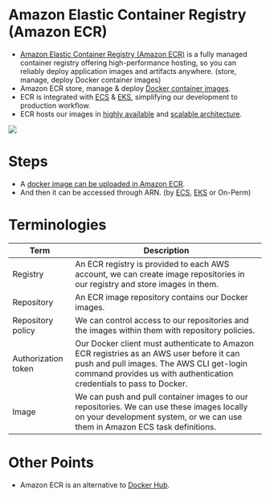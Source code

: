 # Amazon Elastic Container Registry (Amazon ECR)
- [Amazon Elastic Container Registry (Amazon ECR)](https://aws.amazon.com/ecr/) is a fully managed container registry offering high-performance hosting, so you can reliably deploy application images and artifacts anywhere. (store, manage, deploy Docker container images)
- Amazon ECR store, manage & deploy [Docker container images](../../9_Container&OrchestrationServices/Docker/Readme.md).
- ECR is integrated with [ECS](../3_ComputeServices) & [EKS](AmazonEKS.md), simplifying our development to production workflow.
- ECR hosts our images in [highly available](../../7_PropertiesDistributedSystem/Reliability/HighAvailability.md) and [scalable architecture](../../7_PropertiesDistributedSystem/Scalability).

![](https://play.whizlabs.com/frontend/web/media/task_id_199/ecr_lab.png)

# Steps
- A [docker image can be uploaded in Amazon ECR](https://docs.aws.amazon.com/AmazonECR/latest/userguide/docker-push-ecr-image.html).
- And then it can be accessed through ARN. (by [ECS](../3_ComputeServices), [EKS](AmazonEKS.md) or On-Perm)

# Terminologies

| Term                | Description                                                                                                                 |
|---------------------|-----------------------------------------------------------------------------------------------------------------------------|
| Registry            | An ECR registry is provided to each AWS account, we can create image repositories in our registry and store images in them. |
| Repository          | An ECR image repository contains our Docker images.                                                                                                                            |
| Repository policy   | We can control access to our repositories and the images within them with repository policies.                                                                                                                            |
| Authorization token | Our Docker client must authenticate to Amazon ECR registries as an AWS user before it can push and pull images. The AWS CLI get-login command provides us with authentication credentials to pass to Docker.                                                                                                                            |
| Image               | We can push and pull container images to our repositories. We can use these images locally on your development system, or we can use them in Amazon ECS task definitions.                                                                                                                                                                                                                                                                                                                                        |

# Other Points
- Amazon ECR is an alternative to [Docker Hub](https://hub.docker.com/).